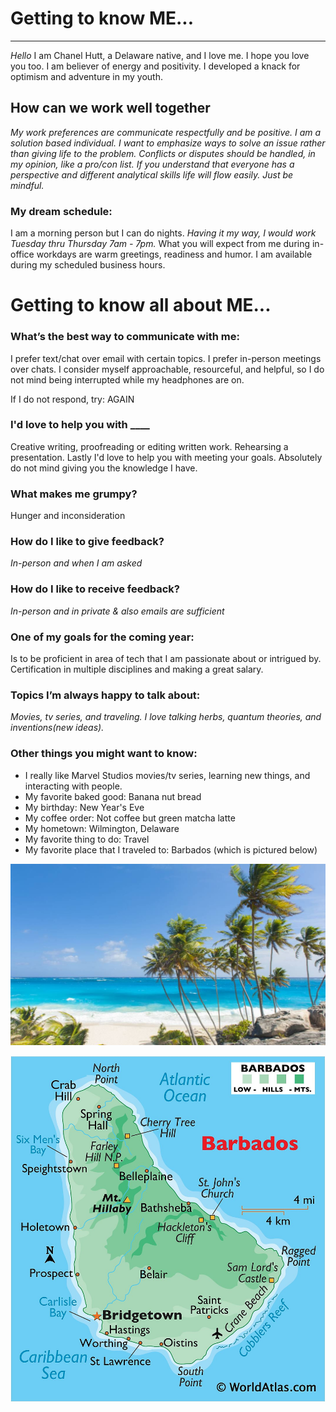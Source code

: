 # Getting to know ME...
___

*Hello* I am Chanel Hutt, a Delaware native, and I love me. I hope you love you too. I am believer of energy and positivity. I developed a knack for optimism and adventure in my youth. 
 

## How can we work well together
*My work preferences are communicate respectfully and be positive. I am a solution based individual. I want to emphasize ways to solve an issue rather than giving life to the problem. Conflicts or disputes should be handled, in my opinion, like a pro/con list. If you understand that everyone has a perspective and different analytical skills life will flow easily. Just be mindful.*

### My dream schedule:
I am a morning person but I can do nights. *Having it my way, I would work Tuesday thru Thursday 7am - 7pm.* What you will expect from me during in-office workdays are warm greetings, readiness and humor. I am available during my scheduled business hours. 

# Getting to know all about ME...

### What’s the best way to communicate with me:
I prefer text/chat over email with certain topics. I prefer in-person meetings over chats. I consider myself approachable, resourceful, and helpful, so I do not mind being interrupted while my headphones are on.

If I do not respond, try: AGAIN

### I'd love to help you with ____
Creative writing, proofreading or editing written work. Rehearsing a presentation. Lastly I'd love to help you with meeting your goals. Absolutely do not mind giving you the knowledge I have. 

### What makes me grumpy?
Hunger and inconsideration
	
### How do I like to give feedback?
*In-person and when I am asked*

### How do I like to receive feedback?
*In-person and in private & also emails are sufficient*

### One of my goals for the coming year:
Is to be proficient in area of tech that I am passionate about or intrigued by. Certification in multiple disciplines and making a great salary. 

### Topics I’m always happy to talk about:
*Movies, tv series, and traveling. I love talking herbs, quantum theories, and inventions(new ideas).*

### Other things you might want to know:
* I really like Marvel Studios movies/tv series, learning new things, and interacting with people.
* My favorite baked good: Banana nut bread
* My birthday: New Year's Eve
* My coffee order: Not coffee but green matcha latte
* My hometown: Wilmington, Delaware
* My favorite thing to do: Travel             
* My favorite place that I traveled to: Barbados (which is pictured below)

![Pic of Barbados](images/barbados1.jpeg)

![map of Barbados](images/barbados2.jpg) 

